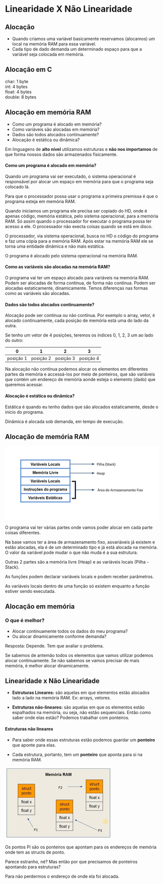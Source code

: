 # Linearidade X Não Linearidade

## Alocação

- Quando criamos uma variável basicamente reservamos (alocamos) um local na memória RAM para essa variável.
- Cada tipo de dado demanda um determinado espaço para que a variável seja colocada em memória.

## Alocação em C

char: 1 byte  
int: 4 bytes  
float: 4 bytes  
double: 8 bytes  

## Alocação em memória RAM

- Como um programa é alocado em memória?
- Como variáveis são alocadas em memória?
- Dados são todos alocados continuamente?
- Alocação é estática ou dinâmica?

Em linguagens de **alto nível** utilizamos estruturas e **não nos importamos** de que forma nossos dados são armazenados fisicamente.

#### Como um programa é alocado em memória?

Quando um programa vai ser executado, o sistema operacional é responsável por alocar um espaço em memória para que o programa seja colocado lá.

Para que o processador possa usar o programa a primeira premissa é que o programa esteja em memória RAM.

Quando iniciamos um programa ele precisa ser copiado do HD, onde é apenas código, memória estática, pelo sistema operacional, para a memória RAM. Só assim quando o processador for executar o programa possa ter acesso a ele. O processador não execta coisas quando se está em disco.

O processador, via sistema operacional, busca no HD o código do programa e faz uma
cópia para a memória RAM. Após estar na memória RAM ele se torna uma entidade dinâmica e não mais estática.

O programa é alocado pelo sistema operacional na memória RAM.

#### Como as variáveis são alocadas na memória RAM?

O programa vai ter um espaço alocado para variáveis na memória RAM. Podem ser alocadas de forma contínua, de forma não contínua. Podem ser alocadas estaticamente, dinamicamente. Temos diferenças nas formas como as variáveis são alocadas.

#### Dados são todos alocados continuamente?

Alocação pode ser contínua ou não contínua. Por exemplo o array, vetor, é alocado continuamente, cada posição de memória está uma do lado da outra.

Se tenho um vetor de 4 posições, teremos os índices 0, 1, 2, 3 um ao lado do outro:

| 0 | 1 | 2 | 3 |
|---|---|---|---|
| posição 1 | posição 2 | posição 3 | posição 4 |

Na alocação não contínua podemos alocar os elementos em diferentes partes da memória e accessá-los por meio de ponteiros, que são variáveis que contém um endereço de memória aonde esteja o elemento (dado) que queremos acessar.

#### Alocação é estática ou dinâmica?

Estática é quando eu tenho dados que são alocados estaticamente, desde o início do programa.

Dinâmica é alocada sob demanda, em tempo de execução.

## Alocação de memória RAM

![Alocação de memória RAM](img/alocacao-de-memoria-ram.png)

O programa vai ter várias partes onde vamos poder alocar em cada parte coisas diferentes.

Na base vamos ter a área de armazenamento fixo, asvariáveis já existem e estão alocadas, ela é de um determinado tipo e já está alocada na memória. O valor da variável pode mudar o que não muda é a sua estrutura.

Outras 2 partes são a memória livre (Heap) e as variáveis locais (Pilha - Stack).

As funções podem declarar variáveis locais e podem receber parâmetros.

As variáveis locais dentro de uma função só existem enquanto a função estiver sendo executada.

## Alocação em memória

### O que é melhor?

- Alocar continuamente todos os dados do meu programa?
- Ou alocar dinamicamente conforme demanda?

Resposta: Depende. Tem que avaliar o problema.

Se sabemos de antemão todos os elementos que vamos utilizar podemos alocar continuamente.
Se não sabemos se vamos precisar de mais memória, é melhor alocar dinamicamente.

## Linearidade x Não Linearidade

- **Estruturas Lineares:** são aquelas em que elementos estão alocados lado a lado na memória RAM. Ex: arrays, vetores.

- **Estruturas não-lineares:** são aquelas em que os elementos estão espalhados na memória, ou seja, não estão sequenciais. Então como saber onde elas estão? Podemos trabalhar com ponteiros.

#### Estruturas não lineares

- Para saber onde essas estruturas estão podemos guardar um **ponteiro** que aponte para elas.

- Cada estrutura, portanto, tem um **ponteiro** que aponta para si na memória RAM.

![Ponteiros, Structs](img/ponteiros-structs.png)

Os pontos Pi são os ponteiros que apontam para os endereços de memória onde tem as structs de ponto.

Parece estranho, né? Mas então por que precisamos de ponteiros apontando para estruturas?

Para não perdermos o endereço de onde ela foi alocada.
